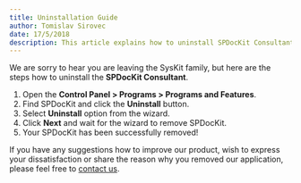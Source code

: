 ```yaml
---
title: Uninstallation Guide
author: Tomislav Sirovec      
date: 17/5/2018 
description: This article explains how to uninstall SPDocKit Consultant.
---
```

We are sorry to hear you are leaving the SysKit family, but here are the steps how to uninstall the __SPDocKit Consultant__.

1. Open the __Control Panel > Programs > Programs and Features__.
1. Find SPDocKit and click the __Uninstall__ button.
1. Select __Uninstall__ option from the wizard.
1. Click __Next__ and wait for the wizard to remove SPDocKit.
1. Your SPDocKit has been successfully removed!

If you have any suggestions how to improve our product, wish to express your dissatisfaction or share the reason why you removed our application, please feel free to [contact us](https://www.spdockit.com/support/contact-us/).